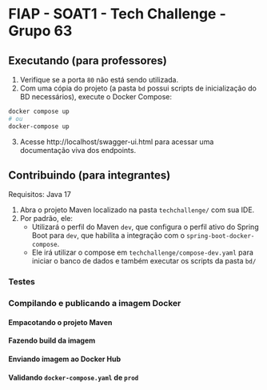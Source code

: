 # FIAP - SOAT1 - Tech Challenge - Grupo 63

## Executando (para professores)

1. Verifique se a porta `80` não está sendo utilizada.
2. Com uma cópia do projeto (a pasta `bd` possui scripts de inicialização do BD necessários), execute o Docker Compose:

```bash
docker compose up
# ou
docker-compose up
```

3. Acesse http://localhost/swagger-ui.html para acessar uma documentação viva dos endpoints.

## Contribuindo (para integrantes)

Requisitos: Java 17

1. Abra o projeto Maven localizado na pasta `techchallenge/` com sua IDE.
2. Por padrão, ele:
   - Utilizará o perfil do Maven `dev`, que configura o perfil ativo
     do Spring Boot para `dev`, que habilita a integração com o `spring-boot-docker-compose`.
   - Ele irá utilizar o compose em `techchallenge/compose-dev.yaml` para iniciar o banco de dados e também executar os scripts da pasta `bd/`

### Testes

### Compilando e publicando a imagem Docker

#### Empacotando o projeto Maven

#### Fazendo build da imagem

#### Enviando imagem ao Docker Hub

#### Validando `docker-compose.yaml` de `prod`
